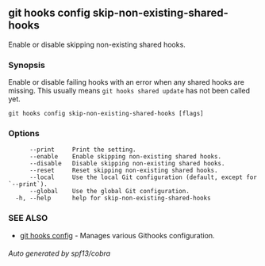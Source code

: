 ## git hooks config skip-non-existing-shared-hooks

Enable or disable skipping non-existing shared hooks.

### Synopsis

Enable or disable failing hooks with an error when any shared hooks are missing.
This usually means `git hooks shared update` has not been called yet.

```
git hooks config skip-non-existing-shared-hooks [flags]
```

### Options

```
      --print     Print the setting.
      --enable    Enable skipping non-existing shared hooks.
      --disable   Disable skipping non-existing shared hooks.
      --reset     Reset skipping non-existing shared hooks.
      --local     Use the local Git configuration (default, except for `--print`).
      --global    Use the global Git configuration.
  -h, --help      help for skip-non-existing-shared-hooks
```

### SEE ALSO

- [git hooks config](git_hooks_config.md) - Manages various Githooks
  configuration.

###### Auto generated by spf13/cobra

